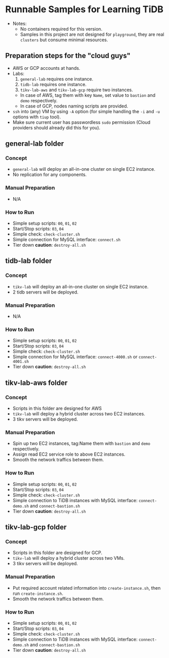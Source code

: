 # Runnable Samples for Learning TiDB
+ Notes:
  + No containers required for this version.
  + Samples in this project are not designed for `playground`, they are real `clusters` but consume minimal resources.

## Preparation steps for the "cloud guys"
+ AWS or GCP accounts at hands.
+ Labs:
   1. `general-lab` requires one instance.
   2. `tidb-lab` requires one instance.
   3. `tikv-lab-aws` and `tikv-lab-gcp` require two instances.
    + In case of AWS, tag them with key `Name`, set value to `bastion` and `demo` respectively.
    + In case of GCP, nodes naming scripts are provided.
+ `ssh` into (any) VM by using `-A` option (for simple handling the `-i` and `-u` options with `tiup` tool).
+ Make sure current user has passwordless `sudo` permission (Cloud providers should already did this for you).

## general-lab folder
### Concept
+ `general-lab` will deploy an all-in-one cluster on single EC2 instance.
+ No replication for any components.
### Manual Preparation
+ N/A
### How to Run
+ Simple setup scripts: `00`, `01`, `02`
+ Start/Stop scripts: `03`, `04`
+ Simple check: `check-cluster.sh`
+ Simple connection for MySQL interface: `connect.sh`
+ Tier down **caution**: `destroy-all.sh`

## tidb-lab folder
### Concept
+ `tikv-lab` will deploy an all-in-one cluster on single EC2 instance.
+ 2 tidb servers will be deployed.
### Manual Preparation
+ N/A
### How to Run
+ Simple setup scripts: `00`, `01`, `02`
+ Start/Stop scripts: `03`, `04`
+ Simple check: `check-cluster.sh`
+ Simple connection for MySQL interface: `connect-4000.sh` or `connect-4001.sh`
+ Tier down **caution**: `destroy-all.sh`

## tikv-lab-aws folder
### Concept
+ Scripts in this folder are designed for AWS
+ `tikv-lab` will deploy a hybrid cluster across two EC2 instances.
+ 3 tikv servers will be deployed.
### Manual Preparation
+ Spin up two EC2 instances, tag:Name them with `bastion` and `demo` respectively.
+ Assign read EC2 service role to above EC2 instances.
+ Smooth the network traffics between them.
### How to Run
+ Simple setup scripts: `00`, `01`, `02`
+ Start/Stop scripts: `03`, `04`
+ Simple check: `check-cluster.sh`
+ Simple connection to TiDB instances with MySQL interface: `connect-demo.sh` and `connect-bastion.sh`
+ Tier down **caution**: `destroy-all.sh`

## tikv-lab-gcp folder
### Concept
+ Scripts in this folder are designed for GCP.
+ `tikv-lab` will deploy a hybrid cluster across two VMs.
+ 3 tikv servers will be deployed.
### Manual Preparation
+ Put required account related information into `create-instance.sh`, then run `create-instance.sh`.
+ Smooth the network traffics between them.
### How to Run
+ Simple setup scripts: `00`, `01`, `02`
+ Start/Stop scripts: `03`, `04`
+ Simple check: `check-cluster.sh`
+ Simple connection to TiDB instances with MySQL interface: `connect-demo.sh` and `connect-bastion.sh`
+ Tier down **caution**: `destroy-all.sh`
